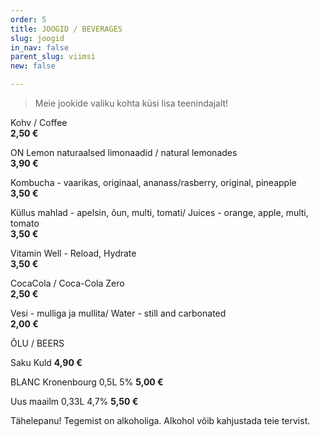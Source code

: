 ```yaml
---
order: 5
title: JOOGID / BEVERAGES
slug: joogid
in_nav: false
parent_slug: viimsi
new: false

---
```

<div class="ellipsis"></div>

> Meie jookide valiku kohta küsi lisa teenindajalt!

Kohv / Coffee  
**2,50 €**

ON Lemon naturaalsed limonaadid / natural lemonades  
**3,90 €**

Kombucha - vaarikas, originaal, ananass/rasberry, original, pineapple  
**3,50 €**

Küllus mahlad - apelsin, õun, multi, tomati/ Juices - orange, apple, multi, tomato  
**3,50 €**

Vitamin Well - Reload, Hydrate  
**3,50 €**

CocaCola / Coca-Cola Zero  
**2,50 €**

Vesi - mulliga ja mullita/ Water - still and carbonated  
**2,00 €**

<span class="special"></span> ÕLU / BEERS

Saku Kuld   **4,90 €**

BLANC  Kronenbourg 0,5L 5% **5,00 €**

Uus maailm 0,33L 4,7%   **5,50 €**

<span class="koostis">Tähelepanu! Tegemist on alkoholiga.  Alkohol võib kahjustada teie tervist.</span>